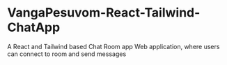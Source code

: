 # VangaPesuvom-React-Tailwind-ChatApp
A  React and Tailwind based Chat Room app Web application, where users can connect to room and send messages
